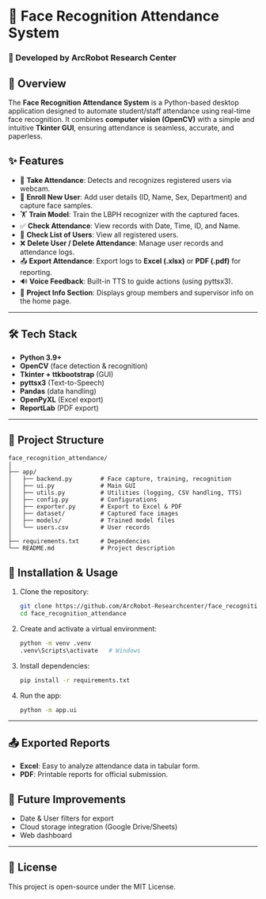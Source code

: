 
# 📌 Face Recognition Attendance System

### 👤 Developed by **ArcRobot Research Center**

## 📖 Overview

The **Face Recognition Attendance System** is a Python-based desktop application designed to automate student/staff attendance using real-time face recognition.
It combines **computer vision (OpenCV)** with a simple and intuitive **Tkinter GUI**, ensuring attendance is seamless, accurate, and paperless.


## ✨ Features

* 🎥 **Take Attendance**: Detects and recognizes registered users via webcam.
* 📝 **Enroll New User**: Add user details (ID, Name, Sex, Department) and capture face samples.
* 🏋️ **Train Model**: Train the LBPH recognizer with the captured faces.
* ✅ **Check Attendance**: View records with Date, Time, ID, and Name.
* 👥 **Check List of Users**: View all registered users.
* ❌ **Delete User / Delete Attendance**: Manage user records and attendance logs.
* 📤 **Export Attendance**: Export logs to **Excel (.xlsx)** or **PDF (.pdf)** for reporting.
* 🔊 **Voice Feedback**: Built-in TTS to guide actions (using pyttsx3).
* 📌 **Project Info Section**: Displays group members and supervisor info on the home page.

---

## 🛠️ Tech Stack

* **Python 3.9+**
* **OpenCV** (face detection & recognition)
* **Tkinter + ttkbootstrap** (GUI)
* **pyttsx3** (Text-to-Speech)
* **Pandas** (data handling)
* **OpenPyXL** (Excel export)
* **ReportLab** (PDF export)

---

## 📂 Project Structure

```
face_recognition_attendance/
│
├── app/
│   ├── backend.py        # Face capture, training, recognition
│   ├── ui.py             # Main GUI
│   ├── utils.py          # Utilities (logging, CSV handling, TTS)
│   ├── config.py         # Configurations
│   ├── exporter.py       # Export to Excel & PDF
│   ├── dataset/          # Captured face images
│   ├── models/           # Trained model files
│   └── users.csv         # User records
│
├── requirements.txt      # Dependencies
└── README.md             # Project description
```

## 🚀 Installation & Usage

1. Clone the repository:

   ```bash
   git clone https://github.com/ArcRobot-Researchcenter/face_recognition_attendance.git
   cd face_recognition_attendance
   ```

2. Create and activate a virtual environment:

   ```bash
   python -m venv .venv
   .venv\Scripts\activate   # Windows
   ```

3. Install dependencies:

   ```bash
   pip install -r requirements.txt
   ```

4. Run the app:

   ```bash
   python -m app.ui
   ```

---

## 📤 Exported Reports

* **Excel**: Easy to analyze attendance data in tabular form.
* **PDF**: Printable reports for official submission.


## 📌 Future Improvements

* Date & User filters for export
* Cloud storage integration (Google Drive/Sheets)
* Web dashboard

---

## 📜 License

This project is open-source under the MIT License.
